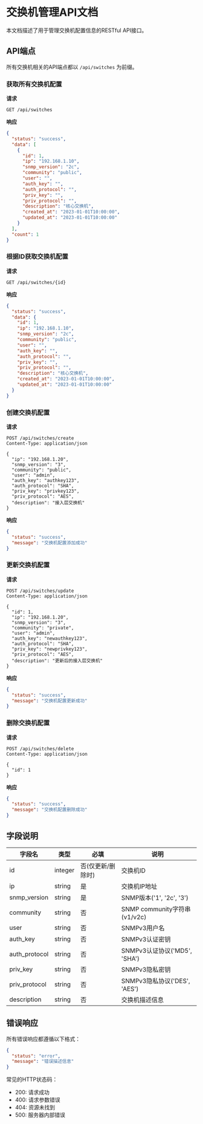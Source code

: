 # 交换机管理API文档

本文档描述了用于管理交换机配置信息的RESTful API接口。

## API端点

所有交换机相关的API端点都以 `/api/switches` 为前缀。

### 获取所有交换机配置

**请求**
```
GET /api/switches
```

**响应**
```json
{
  "status": "success",
  "data": [
    {
      "id": 1,
      "ip": "192.168.1.10",
      "snmp_version": "2c",
      "community": "public",
      "user": "",
      "auth_key": "",
      "auth_protocol": "",
      "priv_key": "",
      "priv_protocol": "",
      "description": "核心交换机",
      "created_at": "2023-01-01T10:00:00",
      "updated_at": "2023-01-01T10:00:00"
    }
  ],
  "count": 1
}
```

### 根据ID获取交换机配置

**请求**
```
GET /api/switches/{id}
```

**响应**
```json
{
  "status": "success",
  "data": {
    "id": 1,
    "ip": "192.168.1.10",
    "snmp_version": "2c",
    "community": "public",
    "user": "",
    "auth_key": "",
    "auth_protocol": "",
    "priv_key": "",
    "priv_protocol": "",
    "description": "核心交换机",
    "created_at": "2023-01-01T10:00:00",
    "updated_at": "2023-01-01T10:00:00"
  }
}
```

### 创建交换机配置

**请求**
```
POST /api/switches/create
Content-Type: application/json

{
  "ip": "192.168.1.20",
  "snmp_version": "3",
  "community": "public",
  "user": "admin",
  "auth_key": "authkey123",
  "auth_protocol": "SHA",
  "priv_key": "privkey123",
  "priv_protocol": "AES",
  "description": "接入层交换机"
}
```

**响应**
```json
{
  "status": "success",
  "message": "交换机配置添加成功"
}
```

### 更新交换机配置

**请求**
```
POST /api/switches/update
Content-Type: application/json

{
  "id": 1,
  "ip": "192.168.1.20",
  "snmp_version": "3",
  "community": "private",
  "user": "admin",
  "auth_key": "newauthkey123",
  "auth_protocol": "SHA",
  "priv_key": "newprivkey123",
  "priv_protocol": "AES",
  "description": "更新后的接入层交换机"
}
```

**响应**
```json
{
  "status": "success",
  "message": "交换机配置更新成功"
}
```

### 删除交换机配置

**请求**
```
POST /api/switches/delete
Content-Type: application/json

{
  "id": 1
}
```

**响应**
```json
{
  "status": "success",
  "message": "交换机配置删除成功"
}
```

## 字段说明

| 字段名 | 类型 | 必填 | 说明 |
|--------|------|------|------|
| id | integer | 否(仅更新/删除时) | 交换机ID |
| ip | string | 是 | 交换机IP地址 |
| snmp_version | string | 是 | SNMP版本('1', '2c', '3') |
| community | string | 否 | SNMP community字符串(v1/v2c) |
| user | string | 否 | SNMPv3用户名 |
| auth_key | string | 否 | SNMPv3认证密钥 |
| auth_protocol | string | 否 | SNMPv3认证协议('MD5', 'SHA') |
| priv_key | string | 否 | SNMPv3隐私密钥 |
| priv_protocol | string | 否 | SNMPv3隐私协议('DES', 'AES') |
| description | string | 否 | 交换机描述信息 |

## 错误响应

所有错误响应都遵循以下格式：

```json
{
  "status": "error",
  "message": "错误描述信息"
}
```

常见的HTTP状态码：
- 200: 请求成功
- 400: 请求参数错误
- 404: 资源未找到
- 500: 服务器内部错误